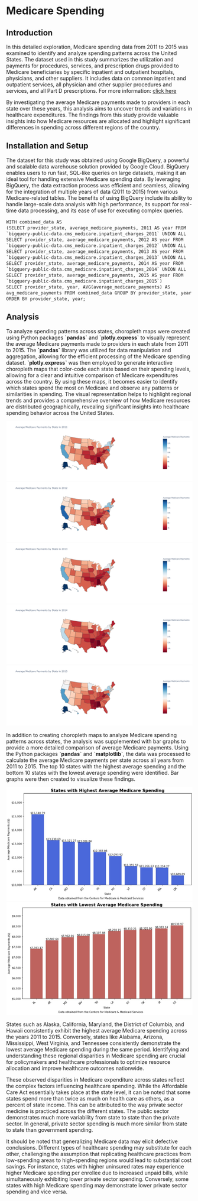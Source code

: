 <!DOCTYPE html>
<html>
    <h1>Medicare Spending</h1>
    <section id='Introduction'>
    <h2>Introduction</h2>
        <p>
    In this detailed exploration, Medicare spending data from 2011 to 2015 was examined to identify and analyze spending patterns across the United States. The dataset used in this study summarizes the utilization and payments for procedures, services, and prescription drugs provided to Medicare beneficiaries by specific inpatient and outpatient hospitals, physicians, and other suppliers. It includes data on common inpatient and outpatient services, all physician and other supplier procedures and services, and all Part D prescriptions. For more information: <a href="https://data.cms.gov/tools">click here</a>
    
By investigating the average Medicare payments made to providers in each state over these years, this analysis aims to uncover trends and variations in healthcare expenditures. The findings from this study provide valuable insights into how Medicare resources are allocated and highlight significant differences in spending across different regions of the country.
</p>
    </section>
    <section id='setup'>
        <h2>Installation and Setup</h2>
        <p> 
    The dataset for this study was obtained using Google BigQuery, a powerful and scalable data warehouse solution provided by Google Cloud. BigQuery enables users to run fast, SQL-like queries on large datasets, making it an ideal tool for handling extensive Medicare spending data. By leveraging BigQuery, the data extraction process was efficient and seamless, allowing for the integration of multiple years of data (2011 to 2015) from various Medicare-related tables. The benefits of using BigQuery include its ability to handle large-scale data analysis with high performance, its support for real-time data processing, and its ease of use for executing complex queries.
        </p>

<!-- Gets data from 2011 to 2015 -->
    WITH combined_data AS 
    (SELECT provider_state, average_medicare_payments, 2011 AS year FROM `bigquery-public-data.cms_medicare.inpatient_charges_2011` UNION ALL 
    SELECT provider_state, average_medicare_payments, 2012 AS year FROM `bigquery-public-data.cms_medicare.inpatient_charges_2012` UNION ALL 
    SELECT provider_state, average_medicare_payments, 2013 AS year FROM `bigquery-public-data.cms_medicare.inpatient_charges_2013` UNION ALL 
    SELECT provider_state, average_medicare_payments, 2014 AS year FROM `bigquery-public-data.cms_medicare.inpatient_charges_2014` UNION ALL 
    SELECT provider_state, average_medicare_payments, 2015 AS year FROM `bigquery-public-data.cms_medicare.inpatient_charges_2015`) 
    SELECT provider_state, year, AVG(average_medicare_payments) AS avg_medicare_payments FROM combined_data GROUP BY provider_state, year ORDER BY provider_state, year;
</section>

<section id='Analysis'>
    <h2>Analysis</h2>
<p>
    To analyze spending patterns across states, choropleth maps were created using Python packages <strong>`pandas`</strong> and <strong>`plotly.express`</strong> to visually represent the average Medicare payments made to providers in each state from 2011 to 2015. The <strong>`pandas`</strong> library was utilized for data manipulation and aggregation, allowing for the efficient processing of the Medicare spending dataset. <strong>`plotly.express`</strong> was then employed to generate interactive choropleth maps that color-code each state based on their spending levels, allowing for a clear and intuitive comparison of Medicare expenditures across the country. By using these maps, it becomes easier to identify which states spend the most on Medicare and observe any patterns or similarities in spending. The visual representation helps to highlight regional trends and provides a comprehensive overview of how Medicare resources are distributed geographically, revealing significant insights into healthcare spending behavior across the United States.
</p>

<img src='map_2011.jpg' />
<img src='map_2012.jpg' />
<img src='map_2013.jpg' />
<img src='map_2014.jpg' />
<img src='map_2015.jpg' />

<p>
    In addition to creating choropleth maps to analyze Medicare spending patterns across states, the analysis was supplemented with bar graphs to provide a more detailed comparison of average Medicare payments. Using the Python packages <b>`pandas`</b> and <b>`matplotlib`</b>, the data was processed to calculate the average Medicare payments per state across all years from 2011 to 2015. The top 10 states with the highest average spending and the bottom 10 states with the lowest average spending were identified. Bar graphs were then created to visualize these findings.
</p>

<div>
        <img src='highest.jpg' alt='Highest Average Medicare Spending' />
        <img src='lowest.jpg' alt='Lowest Average Medicare Spending' />
</div>

<p>
     States such as Alaska, California, Maryland, the District of Columbia, and Hawaii consistently exhibit the highest average Medicare spending across the years 2011 to 2015. Conversely, states like Alabama, Arizona, Mississippi, West Virginia, and Tennessee consistently demonstrate the lowest average Medicare spending during the same period. Identifying and understanding these regional disparities in Medicare spending are crucial for policymakers and healthcare professionals to optimize resource allocation and improve healthcare outcomes nationwide.

These observed disparities in Medicare expenditure across states reflect the complex factors influencing healthcare spending. While the Affordable Care Act essentially takes place at the state level, it can be noted that some states spend more than twice as much on health care as others, as a percent of state income. This can be attributed to the way private sector medicine is practiced across the different states. The public sector demonstrates much more variability from state to state than the private sector. In general, private sector spending is much more similar from state to state than government spending.

It should be noted that generalizing Medicare data may elicit defective conclusions. Different types of healthcare spending may substitute for each other, challenging the assumption that replicating healthcare practices from low-spending areas to high-spending regions would lead to substantial cost savings. For instance, states with higher uninsured rates may experience higher Medicare spending per enrollee due to increased unpaid bills, while simultaneously exhibiting lower private sector spending. Conversely, some states with high Medicare spending may demonstrate lower private sector spending and vice versa.
</p>
</section>
</html>




